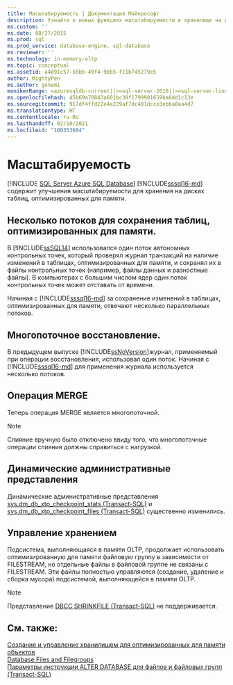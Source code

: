 ```yaml
---
title: Масштабируемость | Документация Майкрософт
description: Узнайте о новых функциях масштабируемости в хранилище на диске для таблиц, оптимизированных для памяти в SQL Server, таких как использование нескольких потоков для хранения таблиц.
ms.custom: ''
ms.date: 08/27/2015
ms.prod: sql
ms.prod_service: database-engine, sql-database
ms.reviewer: ''
ms.technology: in-memory-oltp
ms.topic: conceptual
ms.assetid: a4891c57-56bb-49f4-9bb5-f11b745279e5
author: MightyPen
ms.author: genemi
monikerRange: =azuresqldb-current||>=sql-server-2016||>=sql-server-linux-2017||=azuresqldb-mi-current
ms.openlocfilehash: 45b69a78843a601bc30f1799901659ba6dd1c13e
ms.sourcegitcommit: 917df4ffd22e4a229af7dc481dcce3ebba0aa4d7
ms.translationtype: HT
ms.contentlocale: ru-RU
ms.lasthandoff: 02/10/2021
ms.locfileid: "100353684"
---
```

# <a name="scalability"></a>Масштабируемость
[!INCLUDE [SQL Server Azure SQL Database](../../includes/applies-to-version/sql-asdb.md)]
[!INCLUDE[sssql16-md](../../includes/sssql16-md.md)] содержит улучшения масштабируемости для хранения на дисках таблиц, оптимизированных для памяти. 

## <a name="multiple-threads-to-persist-memory-optimized-tables"></a>Несколько потоков для сохранения таблиц, оптимизированных для памяти.  
  
В [!INCLUDE[ssSQL14](../../includes/sssql14-md.md)] использовался один поток автономных контрольных точек, который проверял журнал транзакций на наличие изменений в таблицах, оптимизированных для памяти, и сохранял их в файлы контрольных точек (например, файлы данных и разностные файлы). В компьютерах с большим числом ядер один поток контрольных точек может отставать от времени.  
  
Начиная с [!INCLUDE[sssql16-md](../../includes/sssql16-md.md)] за сохранение изменений в таблицах, оптимизированных для памяти, отвечают несколько параллельных потоков.  
  
## <a name="multi-threaded-recovery"></a>Многопоточное восстановление.
В предыдущем выпуске [!INCLUDE[ssNoVersion](../../includes/ssnoversion-md.md)]журнал, применяемый при операции восстановления, использовал один поток. Начиная с [!INCLUDE[sssql16-md](../../includes/sssql16-md.md)] для применения журнала используется несколько потоков.  
  
## <a name="merge-operation"></a>Операция MERGE  
Теперь операция MERGE является многопоточной.  
   
> [!NOTE]
> Слияние вручную было отключено ввиду того, что многопоточные операции слияния должны справиться с нагрузкой. 

## <a name="dynamic-management-views"></a>Динамические административные представления  
Динамические административные представления [sys.dm_db_xtp_checkpoint_stats &#40;Transact-SQL&#41;](../../relational-databases/system-dynamic-management-views/sys-dm-db-xtp-checkpoint-stats-transact-sql.md) и [sys.dm_db_xtp_checkpoint_files &#40;Transact-SQL&#41;](../../relational-databases/system-dynamic-management-views/sys-dm-db-xtp-checkpoint-files-transact-sql.md) существенно изменились.  

## <a name="storage-management"></a>Управление хранением
Подсистема, выполняющаяся в памяти OLTP, продолжает использовать оптимизированную для памяти файловую группу в зависимости от FILESTREAM, но отдельные файлы в файловой группе не связаны с FILESTREAM. Эти файлы полностью управляются (создание, удаление и сборка мусора) подсистемой, выполняющейся в памяти OLTP. 

> [!NOTE]
> Представление [DBCC SHRINKFILE (Transact-SQL)](../../t-sql/database-console-commands/dbcc-shrinkfile-transact-sql.md) не поддерживается.  
  
## <a name="see-also"></a>См. также:   
[Создание и управление хранилищем для оптимизированных для памяти объектов](../../relational-databases/in-memory-oltp/creating-and-managing-storage-for-memory-optimized-objects.md)     
[Database Files and Filegroups](../../relational-databases/databases/database-files-and-filegroups.md)    
[Параметры инструкции ALTER DATABASE для файлов и файловых групп (Transact-SQL)](../../t-sql/statements/alter-database-transact-sql-file-and-filegroup-options.md)    
